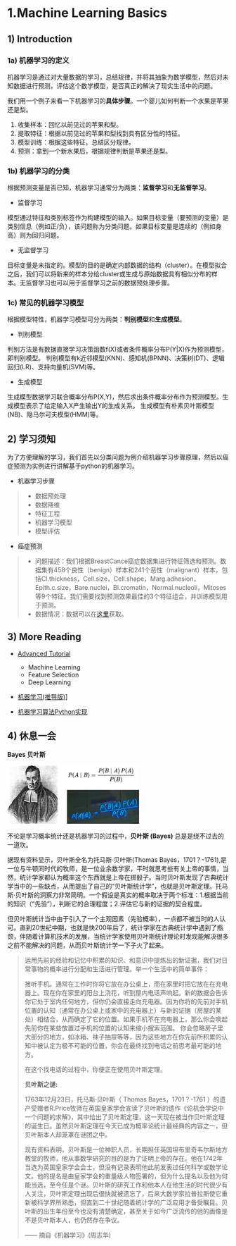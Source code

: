 # 1.Machine Learning Basics

## 1\) Introduction

### 1a\) 机器学习的定义

机器学习是通过对大量数据的学习，总结规律，并将其抽象为数学模型，然后对未知数据进行预测，评估这个数学模型，是否真正的解决了现实生活中的问题。

我们用一个例子来看一下机器学习的**具体步骤**。一个婴儿如何判断一个水果是苹果还是梨。
1. 收集样本：回忆以前见过的苹果和梨。
2. 提取特征：根据以前见过的苹果和梨找到具有区分性的特征。
3. 模型训练：根据这些特征，总结区分规律。
4. 预测：拿到一个新水果后，根据规律判断是苹果还是梨。

### 1b\) 机器学习的分类

根据预测变量是否已知，机器学习通常分为两类：**监督学习**和**无监督学习**。

* 监督学习

模型通过特征和类别标签作为构建模型的输入。如果目标变量（要预测的变量）是类别信息（例如正/负），该问题称为分类问题。如果目标变量是连续的（例如身高）则为回归问题。

* 无监督学习

目标变量是未指定的。模型的目的是确定内部数据的结构（cluster）。在模型拟合之后，我们可以将新来的样本分给cluster或生成与原始数据具有相似分布的样本。无监督学习也可以用于监督学习之前的数据预处理步骤。

### 1c\) 常见的机器学习模型

根据模型特性，机器学习模型可分为两类：**判别模型**和**生成模型**。

* 判别模型

判别方法是有数据直接学习决策函数f(X)或者条件概率分布P(Y|X)作为预测模型，即判别模型。
判别模型有k近邻模型(KNN)、感知机(BPNN)、决策树(DT)、逻辑回归(LR)、支持向量机(SVM)等。

* 生成模型

生成模型数据学习联合概率分布P(X,Y)，然后求出条件概率分布作为预测模型。生成模型表示了给定输入X产生输出Y的生成关系。
生成模型有朴素贝叶斯模型(NB)、隐马尔可夫模型(HMM)等。


## 2\) 学习须知

为了方便理解的学习，我们首先以分类问题为例介绍机器学习步骤原理，然后以癌症预测为实例进行讲解基于python的机器学习。

* 机器学习步骤
> * 数据预处理
> * 数据降维
> * 特征工程
> * 机器学习模型
> * 模型评估

* 癌症预测
> * 问题描述：我们根据BreastCance癌症数据集进行特征筛选和预测。数据集有458个良性（benign）样本和241个恶性（malignant）样本，包括Cl.thickness，Cell.size，Cell.shape，Marg.adhesion，Epith.c.size，Bare.nuclei，Bl.cromatin，Normal.nucleoli，Mitoses等9个特征。我们需要找到预测效果最佳的3个特征组合，并训练模型用于预测。
> * 数据情况：数据可以在[这里](https://cloud.tsinghua.edu.cn/f/61b944d6d6334f6092f5/)获取。

## 3\) More Reading

* [Advanced Tutorial](https://lulab1.gitbook.io/training/part-ii.-machine-learning-skills/1.machine-learning-basics)
  * Machine Learning
  * Feature Selection
  * Deep Learning

* [机器学习\(推导版\)](https://datawhalechina.github.io/pumpkin-book/#/)]

* [ 机器学习算法Python实现](https://github.com/lawlite19/MachineLearning_Python)



## 4\) 休息一会

**Bayes 贝叶斯**

![Bayes](../../png/bayes.png)

不论是学习概率统计还是机器学习的过程中，**贝叶斯 \(Bayes\)** 总是是绕不过去的一道坎。

据现有资料显示，贝叶斯全名为托马斯·贝叶斯\(Thomas Bayes，1701？-1761\),是一位与牛顿同时代的牧师，是一位业余数学家，平时就思考些有关上帝的事情，当然，统计学家都认为概率这个东西就是上帝在掷骰子。当时贝叶斯发现了古典统计学当中的一些缺点，从而提出了自己的“贝叶斯统计学”，也就是贝叶斯定理。托马斯·贝叶斯的洞察力非常简明。一个假设是真实的概率取决于两个标准：1.根据当前的知识（“先验”），判断它的合理程度；2.评估它与新的证据的契合程度。

但贝叶斯统计当中由于引入了一个主观因素（先验概率），一点都不被当时的人认可。直到20世纪中期，也就是快200年后了，统计学家在古典统计学中遇到了瓶颈，伴随着计算机技术的发展，当统计学家使用贝叶斯统计理论时发现能解决很多之前不能解决的问题，从而贝叶斯统计学一下子火了起来。

> 运用先前的经验和记忆中积累的知识、和意识中提炼出的新证据，我们对日常事物的概率进行分配和生活进行管理。举一个生活中的简单事件：
>
> 接听手机。通常在工作时你将它放在办公桌上，而在家里时把它放在在充电器上。现在你在家里的阳台上浇花，听到屋内电话声响起。新的数据会告诉你它处于室内任何地方，但你仍会直接走向充电器。因为你将的先前对手机位置的认知（通常在办公桌上或家中的充电器上）与新的证据（房屋的某处）相结合，从而确定了它的位置。如果手机不在充电器上，那么你会唤起先前你在某些放置过手机的位置的认知来缩小搜索范围。 你会忽略房子里大部分的地方，如冰箱、袜子抽屉等等，因为这些地方在你先前所积累的认知中被认定为极不可能的位置，你会在最终找到电话之前思考最可能的地方。
>
> 在这个找电话的过程中，你便正在使用贝叶斯定理。
>
> **贝叶斯之谜:**
>
> 1763年12月23日，托马斯·贝叶斯（ Thomas Bayes，1701？-1761 ）的遗产受赠者R.Price牧师在英国皇家学会宣读了贝叶斯的遗作《论机会学说中一个问题的求解》，其中给出了贝叶斯定理，这一天现在被当作贝叶斯定理的诞生日。虽然贝叶斯定理在今天已成为概率论统计最经典的内容之一，但贝叶斯本人却笼罩在谜团之中。
>
> 现有资料表明，贝叶斯是一位神职人员，长期担任英国坦布里奇韦尔斯地方教堂的牧师，他从事数学研究的目的是为了证明上帝的存在。他在1742年当选为英国皇家学会会士，但没有记录表明他此前发表过任何科学或数学论文。他的提名是由皇家学会的重量级人物签署的，但为什么提名以及他为何能当选，至今任是个谜。贝叶斯的研究工作和他本人在他生活的时代很少有人关注，贝叶斯定理出现后很快就被遗忘了，后来大数学家拉普拉斯使它重新被科学界所熟悉，但直到二十世纪随着统计学的广泛应用才备受瞩目。贝叶斯的出生年份至今也没有清楚确定，甚至关于如今广泛流传的他的画像是不是贝叶斯本人，也仍然存在争议。
>
> —— 摘自《机器学习》\(周志华\)


